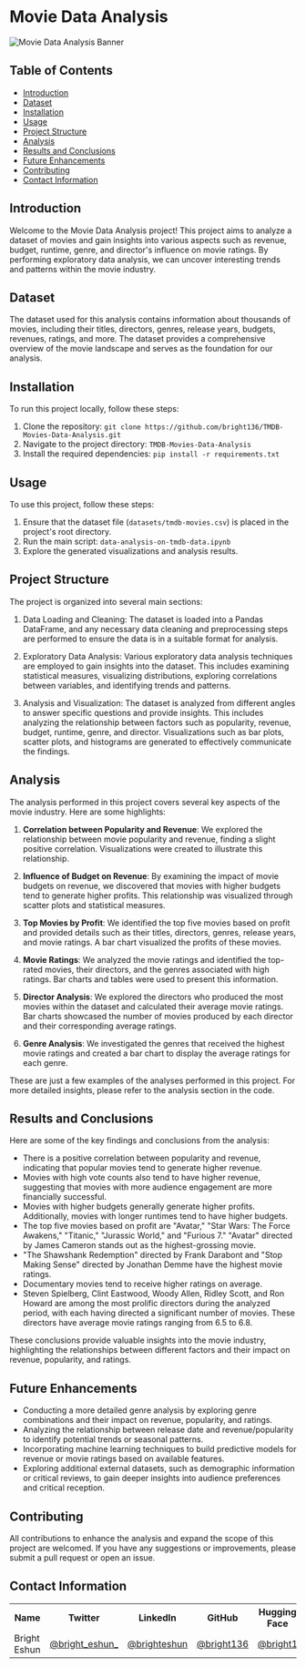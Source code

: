 # Movie Data Analysis

![Movie Data Analysis Banner](insert_link_to_banner_image)

## Table of Contents
- [Introduction](#introduction)
- [Dataset](#dataset)
- [Installation](#installation)
- [Usage](#usage)
- [Project Structure](#project-structure)
- [Analysis](#analysis)
- [Results and Conclusions](#results-and-conclusions)
- [Future Enhancements](#future-enhancements)
- [Contributing](#contributing)
- [Contact Information](#contact-niformation)

## Introduction
Welcome to the Movie Data Analysis project! This project aims to analyze a dataset of movies and gain insights into various aspects such as revenue, budget, runtime, genre, and director's influence on movie ratings. By performing exploratory data analysis, we can uncover interesting trends and patterns within the movie industry.

## Dataset
The dataset used for this analysis contains information about thousands of movies, including their titles, directors, genres, release years, budgets, revenues, ratings, and more. The dataset provides a comprehensive overview of the movie landscape and serves as the foundation for our analysis.

## Installation
To run this project locally, follow these steps:

1. Clone the repository: `git clone https://github.com/bright136/TMDB-Movies-Data-Analysis.git`
2. Navigate to the project directory: `TMDB-Movies-Data-Analysis`
3. Install the required dependencies: `pip install -r requirements.txt`

## Usage
To use this project, follow these steps:

1. Ensure that the dataset file (`datasets/tmdb-movies.csv`) is placed in the project's root directory.
2. Run the main script: `data-analysis-on-tmdb-data.ipynb`
3. Explore the generated visualizations and analysis results.


## Project Structure
The project is organized into several main sections:

1. Data Loading and Cleaning: The dataset is loaded into a Pandas DataFrame, and any necessary data cleaning and preprocessing steps are performed to ensure the data is in a suitable format for analysis.

2. Exploratory Data Analysis: Various exploratory data analysis techniques are employed to gain insights into the dataset. This includes examining statistical measures, visualizing distributions, exploring correlations between variables, and identifying trends and patterns.

3. Analysis and Visualization: The dataset is analyzed from different angles to answer specific questions and provide insights. This includes analyzing the relationship between factors such as popularity, revenue, budget, runtime, genre, and director. Visualizations such as bar plots, scatter plots, and histograms are generated to effectively communicate the findings.


## Analysis
The analysis performed in this project covers several key aspects of the movie industry. Here are some highlights:

1. **Correlation between Popularity and Revenue**: We explored the relationship between movie popularity and revenue, finding a slight positive correlation. Visualizations were created to illustrate this relationship.

2. **Influence of Budget on Revenue**: By examining the impact of movie budgets on revenue, we discovered that movies with higher budgets tend to generate higher profits. This relationship was visualized through scatter plots and statistical measures.

3. **Top Movies by Profit**: We identified the top five movies based on profit and provided details such as their titles, directors, genres, release years, and movie ratings. A bar chart visualized the profits of these movies.

4. **Movie Ratings**: We analyzed the movie ratings and identified the top-rated movies, their directors, and the genres associated with high ratings. Bar charts and tables were used to present this information.

5. **Director Analysis**: We explored the directors who produced the most movies within the dataset and calculated their average movie ratings. Bar charts showcased the number of movies produced by each director and their corresponding average ratings.

6. **Genre Analysis**: We investigated the genres that received the highest movie ratings and created a bar chart to display the average ratings for each genre.

These are just a few examples of the analyses performed in this project. For more detailed insights, please refer to the analysis section in the code.


## Results and Conclusions
Here are some of the key findings and conclusions from the analysis:

- There is a positive correlation between popularity and revenue, indicating that popular movies tend to generate higher revenue.
- Movies with high vote counts also tend to have higher revenue, suggesting that movies with more audience engagement are more financially successful.
- Movies with higher budgets generally generate higher profits. Additionally, movies with longer runtimes tend to have higher budgets.
- The top five movies based on profit are "Avatar," "Star Wars: The Force Awakens," "Titanic," "Jurassic World," and "Furious 7." "Avatar" directed by James Cameron stands out as the highest-grossing movie.
- "The Shawshank Redemption" directed by Frank Darabont and "Stop Making Sense" directed by Jonathan Demme have the highest movie ratings.
- Documentary movies tend to receive higher ratings on average.
- Steven Spielberg, Clint Eastwood, Woody Allen, Ridley Scott, and Ron Howard are among the most prolific directors during the analyzed period, with each having directed a significant number of movies. These directors have average movie ratings ranging from 6.5 to 6.8.

These conclusions provide valuable insights into the movie industry, highlighting the relationships between different factors and their impact on revenue, popularity, and ratings.

## Future Enhancements
- Conducting a more detailed genre analysis by exploring genre combinations and their impact on revenue, popularity, and ratings.
- Analyzing the relationship between release date and revenue/popularity to identify potential trends or seasonal patterns.
- Incorporating machine learning techniques to build predictive models for revenue or movie ratings based on available features.
- Exploring additional external datasets, such as demographic information or critical reviews, to gain deeper insights into audience preferences and critical reception.


## Contributing
All contributions to enhance the analysis and expand the scope of this project are welcomed. If you have any suggestions or improvements, please submit a pull request or open an issue. 

## Contact Information

<table>
  <tr>
    <th>Name</th>
    <th>Twitter</th>
    <th>LinkedIn</th>
    <th>GitHub</th>
    <th>Hugging Face</th>
  </tr>
  <tr>
    <td>Bright Eshun</td>
    <td><a href="https://twitter.com/bright_eshun_">@bright_eshun_</a></td>
    <td><a href="https://www.linkedin.com/in/bright-eshun-9a8a51100/">@brighteshun</a></td>
    <td><a href="https://github.com/Bright136">@bright136</a></td>
    <td><a href="https://huggingface.co/bright1">@bright1</a></td>
  </tr>
</table>